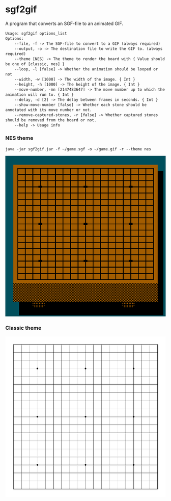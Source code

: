 # sgf2gif
A program that converts an SGF-file to an animated GIF.

```shell
Usage: sgf2gif options_list
Options: 
    --file, -f -> The SGF-file to convert to a GIF (always required) 
    --output, -o -> The destination file to write the GIF to. (always required) 
    --theme [NES] -> The theme to render the board with { Value should be one of [classic, nes] }
    --loop, -l [false] -> Whether the animation should be looped or not 
    --width, -w [1000] -> The width of the image. { Int }
    --height, -h [1000] -> The height of the image. { Int }
    --move-number, -mn [2147483647] -> The move number up to which the animation will run to. { Int }
    --delay, -d [2] -> The delay between frames in seconds. { Int }
    --show-move-number [false] -> Whether each stone should be annotated with its move number or not. 
    --remove-captured-stones, -r [false] -> Whether captured stones should be removed from the board or not. 
    --help -> Usage info
```

### NES theme
```shell
java -jar sgf2gif.jar -f ~/game.sgf -o ~/game.gif -r --theme nes
```
![](https://github.com/Ekenstein/sgf2gif/blob/main/nes.gif?raw=true)

### Classic theme
![](https://github.com/Ekenstein/sgf2gif/blob/main/Ding_Hao-Tuo_Jiaxi.gif?raw=true)
